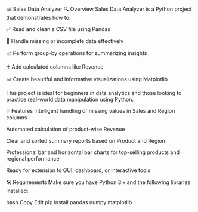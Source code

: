 📊 Sales Data Analyzer
🔍 Overview
Sales Data Analyzer is a Python project that demonstrates how to:

✅ Read and clean a CSV file using Pandas

🧹 Handle missing or incomplete data effectively

📈 Perform group-by operations for summarizing insights

➕ Add calculated columns like Revenue

📊 Create beautiful and informative visualizations using Matplotlib

This project is ideal for beginners in data analytics and those looking to practice real-world data manipulation using Python.

💡 Features
Intelligent handling of missing values in Sales and Region columns

Automated calculation of product-wise Revenue

Clear and sorted summary reports based on Product and Region

Professional bar and horizontal bar charts for top-selling products and regional performance

Ready for extension to GUI, dashboard, or interactive tools

🛠️ Requirements
Make sure you have Python 3.x and the following libraries installed:

bash
Copy
Edit
pip install pandas numpy matplotlib
